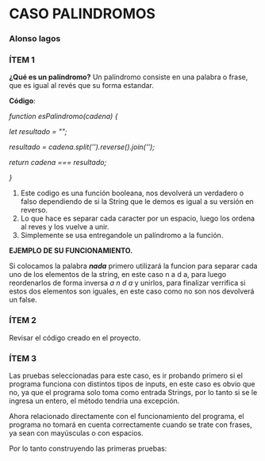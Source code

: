 # CASO PALINDROMOS
### Alonso lagos

### ÍTEM 1 ###

**¿Qué es un palíndromo?** Un palíndromo consiste en una palabra o frase, que es igual al revés que su forma estandar.

**Código**:

 _function esPalindromo(cadena) {_ 

_let resultado = "";_

_resultado = cadena.split('').reverse().join('');_

_return cadena === resultado;_

_}_ 

1. Este codigo es una función booleana, nos devolverá un verdadero o falso dependiendo de si la String que le demos es igual a su versión en reverso.
2. Lo que hace es separar cada caracter por un espacio, luego los ordena al reves y los vuelve a unir.
3. Simplemente se usa entregandole un palíndromo a la función.

**EJEMPLO DE SU FUNCIONAMIENTO.**

Si colocamos la palabra **_nada_** primero utilizará la funcion para separar cada uno de los elementos de la string, en este caso n a d a, para luego reordenarlos de forma inversa _a n d a_   y unirlos, para finalizar verrifica si estos dos elementos son iguales, en este caso como no son nos devolverá un false. 


### ÍTEM 2 ###

Revisar el código creado en el proyecto.

### ÍTEM 3 ###

Las pruebas seleccionadas para este caso, es ir probando primero si el programa funciona con distintos tipos de inputs, en este caso es obvio que no, ya que el programa solo toma como entrada Strings, por lo tanto si se le ingresa un entero, el método tendria una excepción.

Ahora relacionado directamente con el funcionamiento del programa, el programa no tomará en cuenta correctamente cuando se trate con frases, ya sean con mayúsculas o con espacios.

Por lo tanto construyendo las primeras pruebas:

